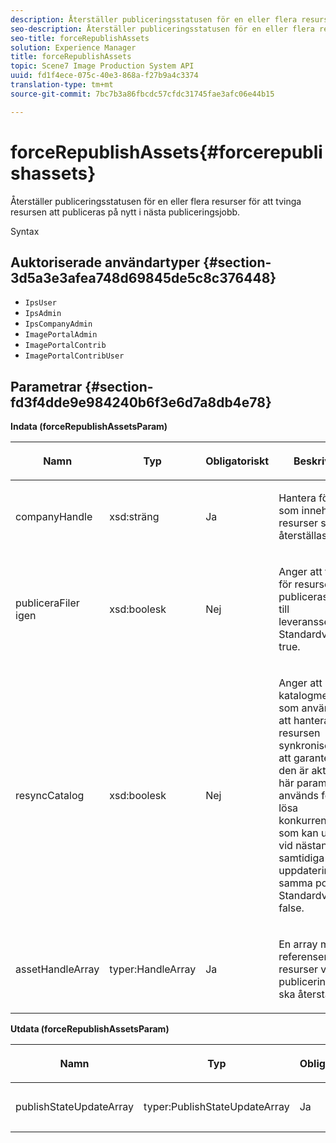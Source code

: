 ```yaml
---
description: Återställer publiceringsstatusen för en eller flera resurser för att tvinga resursen att publiceras på nytt i nästa publiceringsjobb.
seo-description: Återställer publiceringsstatusen för en eller flera resurser för att tvinga resursen att publiceras på nytt i nästa publiceringsjobb.
seo-title: forceRepublishAssets
solution: Experience Manager
title: forceRepublishAssets
topic: Scene7 Image Production System API
uuid: fd1f4ece-075c-40e3-868a-f27b9a4c3374
translation-type: tm+mt
source-git-commit: 7bc7b3a86fbcdc57cfdc31745fae3afc06e44b15

---
```



# forceRepublishAssets{#forcerepublishassets}

Återställer publiceringsstatusen för en eller flera resurser för att tvinga resursen att publiceras på nytt i nästa publiceringsjobb.

Syntax

## Auktoriserade användartyper {#section-3d5a3e3afea748d69845de5c8c376448}

* `IpsUser`
* `IpsAdmin`
* `IpsCompanyAdmin`
* `ImagePortalAdmin`
* `ImagePortalContrib`
* `ImagePortalContribUser`

## Parametrar {#section-fd3f4dde9e984240b6f3e6d7a8db4e78}

**Indata (forceRepublishAssetsParam)**

<table id="table_742D67AD77554904976EC4A07A0CBC64"> 
 <thead> 
  <tr> 
   <th colname="col1" class="entry"> <p>Namn </p> </th> 
   <th colname="col2" class="entry"> <p>Typ </p> </th> 
   <th colname="col3" class="entry"> <p>Obligatoriskt </p> </th> 
   <th colname="col4" class="entry"> <p>Beskrivning </p> </th> 
  </tr> 
 </thead>
 <tbody> 
  <tr> 
   <td colname="col1"> <span class="codeph"> <span class="varname"> companyHandle</span></span> </td> 
   <td colname="col2"> <span class="codeph"> xsd:sträng</span> </td> 
   <td colname="col3"> <p>Ja </p> </td> 
   <td colname="col4"> <p>Hantera företaget som innehåller resurser som ska återställas. </p> </td> 
  </tr> 
  <tr> 
   <td colname="col1"><span class="codeph"> <span class="varname"> publiceraFiler</span> igen </span> </td> 
   <td colname="col2"><span class="codeph"> xsd:boolesk</span> </td> 
   <td colname="col3"> <p>Nej </p> </td> 
   <td colname="col4"> <p>Anger att filerna för resursen publiceras på nytt till leveransservrarna. Standardvärdet är <span class="codeph"> true</span>. </p> </td> 
  </tr> 
  <tr> 
   <td colname="col1"><span class="codeph"> <span class="varname"> resyncCatalog</span></span> </td> 
   <td colname="col2"><span class="codeph"> xsd:boolesk</span> </td> 
   <td colname="col3"> <p>Nej </p> </td> 
   <td colname="col4"> <p>Anger att katalogmetadata som används för att hantera resursen synkroniseras för att garantera att den är aktuell. Den här parametern används för att lösa konkurrensvillkor som kan uppstå vid nästan samtidiga uppdateringar av samma post. Standardvärdet är <span class="codeph"> false</span>. </p> </td> 
  </tr> 
  <tr> 
   <td colname="col1"> <span class="codeph"> <span class="varname"> assetHandleArray</span></span> </td> 
   <td colname="col2"> <span class="codeph"> typer:HandleArray</span> </td> 
   <td colname="col3"> <p>Ja </p> </td> 
   <td colname="col4"> <p>En array med referenser till resurser vars publiceringsstatus ska återställas. </p> </td> 
  </tr> 
 </tbody> 
</table>

**Utdata (forceRepublishAssetsParam)**

<table id="table_78E74186669F477E9E2D837D58A789DC"> 
 <thead> 
  <tr> 
   <th colname="col1" class="entry"> <p>Namn </p> </th> 
   <th colname="col2" class="entry"> <p>Typ </p> </th> 
   <th colname="col3" class="entry"> <p>Obligatoriskt </p> </th> 
   <th colname="col4" class="entry"> <p>Beskrivning </p> </th> 
  </tr> 
 </thead>
 <tbody> 
  <tr> 
   <td colname="col1"> <span class="codeph"> <span class="varname"> publishStateUpdateArray</span></span> </td> 
   <td colname="col2"> <span class="codeph"> typer:PublishStateUpdateArray</span> </td> 
   <td colname="col3"> <p>Ja </p> </td> 
   <td colname="col4"> <p>Array med publiceringstillståndsuppdateringar. </p> </td> 
  </tr> 
 </tbody> 
</table>

